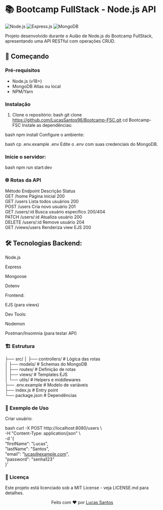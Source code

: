 # 📚 Bootcamp FullStack - Node.js API

![Node.js](https://img.shields.io/badge/Node.js-43853D?style=for-the-badge&logo=node.js&logoColor=white)
![Express.js](https://img.shields.io/badge/Express.js-404D59?style=for-the-badge)
![MongoDB](https://img.shields.io/badge/MongoDB-4EA94B?style=for-the-badge&logo=mongodb&logoColor=white)

Projeto desenvolvido durante o Aulão de Node.js do Bootcamp FullStack, apresentando uma API RESTful com operações CRUD.

## 🚀 Começando

### Pré-requisitos
- Node.js (v18+)
- MongoDB Atlas ou local
- NPM/Yarn

### Instalação
1. Clone o repositório:
bash
git clone https://github.com/LucasSantos96/Bootcamp-FSC.git
cd Bootcamp-FSC
Instale as dependências:

bash
npm install
Configure o ambiente:

bash
cp .env.example .env
Edite o .env com suas credenciais do MongoDB.

### Inicie o servidor:

bash
npm run start:dev <br>
### 🌐 Rotas da API <br>
Método	Endpoint	Descrição	Status <br>
GET	/home	Página inicial	200 <br>
GET	/users	Lista todos usuários	200 <br>
POST	/users	Cria novo usuário	201 <br>
GET	/users/:id	Busca usuário específico	200/404 <br>
PATCH	/users/:id	Atualiza usuário	200 <br>
DELETE	/users/:id	Remove usuário	204 <br>
GET	/views/users	Renderiza view EJS	200 <br>

## 🛠️ Tecnologias Backend:
Node.js

Express

Mongoose

Dotenv

Frontend:

EJS (para views)

Dev Tools:

Nodemon

Postman/Insomnia (para testar API)

### 🏗️ Estrutura <br>
├── src/
│   ├── controllers/    # Lógica das rotas <br>
│   ├── models/         # Schemas do MongoDB <br>
│   ├── routes/         # Definição de rotas <br>
│   ├── views/          # Templates EJS <br>
│   └── utils/          # Helpers e middlewares <br>
├── .env.example        # Modelo de variáveis <br>
├── index.js            # Entry point <br>
└── package.json        # Dependências <br>
### 📌 Exemplo de Uso
Criar usuário:

bash
curl -X POST http://localhost:8080/users \ <br>
  -H "Content-Type: application/json" \ <br>
  -d '{ <br>
    "firstName": "Lucas", <br>
    "lastName": "Santos", <br>
    "email": "lucas@example.com", <br>
    "password": "senha123" <br>
  }' <br>
### 📄 Licença
Este projeto está licenciado sob a MIT License - veja LICENSE.md para detalhes. <br>

<div align="center"> Feito com ❤️ por <a href="https://github.com/LucasSantos96">Lucas Santos</a> </div> 
